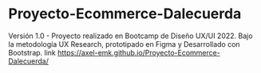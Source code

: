 # Proyecto-Ecommerce-Dalecuerda
Versión 1.0 - Proyecto realizado en Bootcamp de Diseño UX/UI 2022.  Bajo la metodología UX Research, prototipado en Figma y Desarrollado con Bootstrap. link https://axel-emk.github.io/Proyecto-Ecommerce-Dalecuerda/
